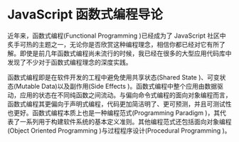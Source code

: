 # JavaScript 函数式编程导论

近年来，函数式编程(Functional Programming )已经成为了 JavaScript 社区中炙手可热的主题之一，无论你是否欣赏这种编程理念，相信你都已经对它有所了解。即使是前几年函数式编程尚未流行的时候，我已经在很多的大型应用代码库中发现了不少对于函数式编程理念的深度实践。

函数式编程即是在软件开发的工程中避免使用共享状态(Shared State )、可变状态(Mutable Data)以及副作用(Side Effects )。函数式编程中整个应用由数据驱动，应用的状态在不同纯函数之间流动。与偏向命令式编程的面向对象编程而言，函数式编程其更偏向于声明式编程，代码更加简洁明了、更可预测，并且可测试性也更好。函数式编程本质上也是一种编程范式(Programming Paradigm )，其代表了一系列用于构建软件系统的基本定义准则。其他编程范式还包括面向对象编程(Object Oriented Programming )与过程程序设计(Procedural Programming )。
